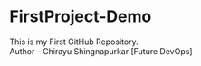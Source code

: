 # FirstProject-Demo
This is my First GitHub Repository.
<br>
Author - Chirayu Shingnapurkar [Future DevOps]  
